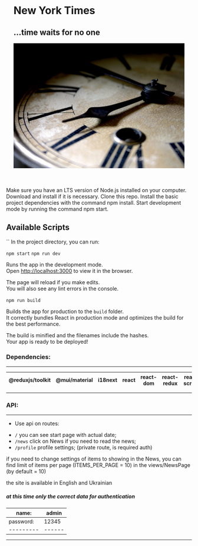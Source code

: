 <div style="  padding:20px;">
 <h1 >New York Times
<h2>...time waits for no one</h2>

![](src/img/watch.jpeg)

</div>

Make sure you have an LTS version of Node.js installed on your computer. Download and install if it is necessary.
Clone this repo.
Install the basic project dependencies with the command npm install.
Start development mode by running the command npm start.

## Available Scripts

``
In the project directory, you can run:

`npm start`
`npm run dev`

Runs the app in the development mode.\
Open [http://localhost:3000](http://localhost:3000) to view it in the browser.

The page will reload if you make edits.\
You will also see any lint errors in the console.

`npm run build`

Builds the app for production to the `build` folder.\
It correctly bundles React in production mode and optimizes the build for the best performance.

The build is minified and the filenames include the hashes.\
Your app is ready to be deployed!

### Dependencies:

---

| @reduxjs/toolkit | @mui/material | i18next | react | react-dom | react-redux | react-scripts | redux-persist | typescript |
| ---------------- | ------------- | ------- | ----- | --------- | ----------- | ------------- | ------------- | ---------- |

---

### API:

---

- Use api on routes:

* `/` you can see start page with actual date;
* `/news` click on News if you need to read the news;
* `/profile` profile settings; (private route, is required auth)

if you need to change settings of items to showing in the News, you can find limit of items per page (ITEMS_PER_PAGE = 10) in the views/NewsPage (by default = 10)

the site is available in English and Ukrainian

##### at this time only the correct data for authentication

| name:     | admin  |
| --------- | ------ |
| password: | 12345  |
| --------- | ------ |

---
